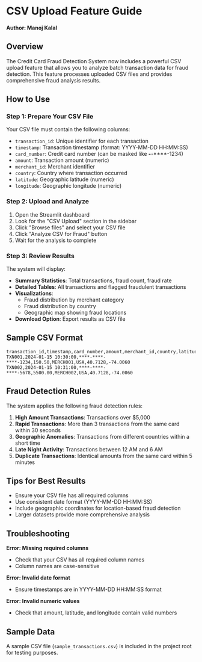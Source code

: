 # CSV Upload Feature Guide

**Author: Manoj Kalal**

## Overview

The Credit Card Fraud Detection System now includes a powerful CSV upload feature that allows you to analyze batch transaction data for fraud detection. This feature processes uploaded CSV files and provides comprehensive fraud analysis results.

## How to Use

### Step 1: Prepare Your CSV File

Your CSV file must contain the following columns:
- `transaction_id`: Unique identifier for each transaction
- `timestamp`: Transaction timestamp (format: YYYY-MM-DD HH:MM:SS)
- `card_number`: Credit card number (can be masked like ****-****-****-1234)
- `amount`: Transaction amount (numeric)
- `merchant_id`: Merchant identifier
- `country`: Country where transaction occurred
- `latitude`: Geographic latitude (numeric)
- `longitude`: Geographic longitude (numeric)

### Step 2: Upload and Analyze

1. Open the Streamlit dashboard
2. Look for the "CSV Upload" section in the sidebar
3. Click "Browse files" and select your CSV file
4. Click "Analyze CSV for Fraud" button
5. Wait for the analysis to complete

### Step 3: Review Results

The system will display:
- **Summary Statistics**: Total transactions, fraud count, fraud rate
- **Detailed Tables**: All transactions and flagged fraudulent transactions
- **Visualizations**:
  - Fraud distribution by merchant category
  - Fraud distribution by country
  - Geographic map showing fraud locations
- **Download Option**: Export results as CSV file

## Sample CSV Format

```csv
transaction_id,timestamp,card_number,amount,merchant_id,country,latitude,longitude
TXN001,2024-01-15 10:30:00,****-****-****-1234,150.50,MERCH001,USA,40.7128,-74.0060
TXN002,2024-01-15 10:31:00,****-****-****-5678,5500.00,MERCH002,USA,40.7128,-74.0060
```

## Fraud Detection Rules

The system applies the following fraud detection rules:

1. **High Amount Transactions**: Transactions over $5,000
2. **Rapid Transactions**: More than 3 transactions from the same card within 30 seconds
3. **Geographic Anomalies**: Transactions from different countries within a short time
4. **Late Night Activity**: Transactions between 12 AM and 6 AM
5. **Duplicate Transactions**: Identical amounts from the same card within 5 minutes

## Tips for Best Results

- Ensure your CSV file has all required columns
- Use consistent date format (YYYY-MM-DD HH:MM:SS)
- Include geographic coordinates for location-based fraud detection
- Larger datasets provide more comprehensive analysis

## Troubleshooting

**Error: Missing required columns**
- Check that your CSV has all required column names
- Column names are case-sensitive

**Error: Invalid date format**
- Ensure timestamps are in YYYY-MM-DD HH:MM:SS format

**Error: Invalid numeric values**
- Check that amount, latitude, and longitude contain valid numbers

## Sample Data

A sample CSV file (`sample_transactions.csv`) is included in the project root for testing purposes.